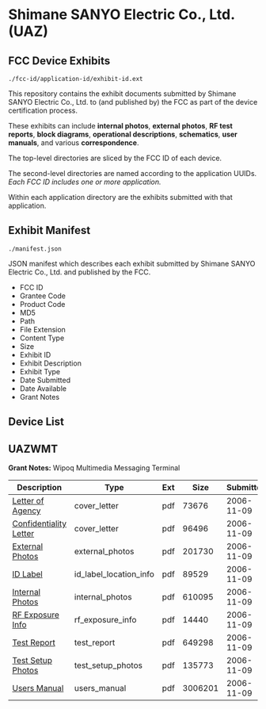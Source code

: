 # Shimane SANYO Electric Co., Ltd. (UAZ)
## FCC Device Exhibits

```
./fcc-id/application-id/exhibit-id.ext
```

This repository contains the exhibit documents submitted by Shimane SANYO Electric Co., Ltd. to (and published by) the FCC as part of the device certification process.

These exhibits can include **internal photos**, **external photos**, **RF test reports**, **block diagrams**, **operational descriptions**, **schematics**, **user manuals**, and various **correspondence**.

The top-level directories are sliced by the FCC ID of each device.

The second-level directories are named according to the application UUIDs. *Each FCC ID includes one or more application.*

Within each application directory are the exhibits submitted with that application. 

## Exhibit Manifest

```
./manifest.json
```

JSON manifest which describes each exhibit submitted by Shimane SANYO Electric Co., Ltd. and published by the FCC.

- FCC ID
- Grantee Code
- Product Code
- MD5
- Path
- File Extension
- Content Type
- Size
- Exhibit ID
- Exhibit Description
- Exhibit Type
- Date Submitted
- Date Available
- Grant Notes

## Device List
## UAZWMT
**Grant Notes:** Wipoq Multimedia Messaging Terminal

| Description | Type | Ext | Size | Submitted | Available |
| ----------- | ---- | --- | ---- | --------- | --------- |
| [Letter of Agency](UAZWMT/d8bc4d1c3449d3772a959c8bbe1e9d33/726484.pdf) | cover_letter | pdf | 73676 | 2006-11-09 | 2006-11-09 |
| [Confidentiality Letter](UAZWMT/d8bc4d1c3449d3772a959c8bbe1e9d33/726485.pdf) | cover_letter | pdf | 96496 | 2006-11-09 | 2006-11-09 |
| [External Photos](UAZWMT/d8bc4d1c3449d3772a959c8bbe1e9d33/726480.pdf) | external_photos | pdf | 201730 | 2006-11-09 | 2006-11-09 |
| [ID Label](UAZWMT/d8bc4d1c3449d3772a959c8bbe1e9d33/726481.pdf) | id_label_location_info | pdf | 89529 | 2006-11-09 | 2006-11-09 |
| [Internal Photos](UAZWMT/d8bc4d1c3449d3772a959c8bbe1e9d33/726479.pdf) | internal_photos | pdf | 610095 | 2006-11-09 | 2006-11-09 |
| [RF Exposure Info](UAZWMT/d8bc4d1c3449d3772a959c8bbe1e9d33/726483.pdf) | rf_exposure_info | pdf | 14440 | 2006-11-09 | 2006-11-09 |
| [Test Report](UAZWMT/d8bc4d1c3449d3772a959c8bbe1e9d33/726476.pdf) | test_report | pdf | 649298 | 2006-11-09 | 2006-11-09 |
| [Test Setup Photos](UAZWMT/d8bc4d1c3449d3772a959c8bbe1e9d33/726475.pdf) | test_setup_photos | pdf | 135773 | 2006-11-09 | 2006-11-09 |
| [Users Manual](UAZWMT/d8bc4d1c3449d3772a959c8bbe1e9d33/726474.pdf) | users_manual | pdf | 3006201 | 2006-11-09 | 2006-11-09 |
